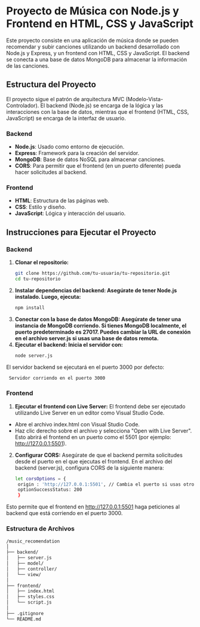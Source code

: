 # Proyecto de Música con Node.js y Frontend en HTML, CSS y JavaScript

Este proyecto consiste en una aplicación de música donde se pueden recomendar y subir canciones utilizando un backend desarrollado con Node.js y Express, y un frontend con HTML, CSS y JavaScript. El backend se conecta a una base de datos MongoDB para almacenar la información de las canciones.

## Estructura del Proyecto

El proyecto sigue el patrón de arquitectura MVC (Modelo-Vista-Controlador). El backend (Node.js) se encarga de la lógica y las interacciones con la base de datos, mientras que el frontend (HTML, CSS, JavaScript) se encarga de la interfaz de usuario.

### Backend
- **Node.js**: Usado como entorno de ejecución.
- **Express**: Framework para la creación del servidor.
- **MongoDB**: Base de datos NoSQL para almacenar canciones.
- **CORS**: Para permitir que el frontend (en un puerto diferente) pueda hacer solicitudes al backend.

### Frontend
- **HTML**: Estructura de las páginas web.
- **CSS**: Estilo y diseño.
- **JavaScript**: Lógica y interacción del usuario.

## Instrucciones para Ejecutar el Proyecto

### Backend
1. **Clonar el repositorio:**
   ```bash
   git clone https://github.com/tu-usuario/tu-repositorio.git
   cd tu-repositorio
2. **Instalar dependencias del backend: Asegúrate de tener Node.js instalado. Luego, ejecuta:**
   ```bash
   npm install
3. **Conectar con la base de datos MongoDB: Asegúrate de tener una instancia de MongoDB corriendo. Si tienes MongoDB localmente, el puerto predeterminado es 27017. Puedes cambiar la URL de conexión en el archivo server.js si usas una base de datos remota.**
4. **Ejecutar el backend: Inicia el servidor con:**
   ```bash
   node server.js
 El servidor backend se ejecutará en el puerto 3000 por defecto:
   ```bash
    Servidor corriendo en el puerto 3000
```
### Frontend
1. **Ejecutar el frontend con Live Server:** El frontend debe ser ejecutado utilizando Live Server en un editor como Visual Studio Code.
- Abre el archivo index.html con Visual Studio Code.
- Haz clic derecho sobre el archivo y selecciona "Open with Live Server".
Esto abrirá el frontend en un puerto como el 5501 (por ejemplo: http://127.0.0.1:5501).

2. **Configurar CORS:** Asegúrate de que el backend permita solicitudes desde el puerto en el que ejecutas el frontend. En el archivo del backend (server.js), configura CORS de la siguiente manera:
   ```bash
   let corsOptions = {
    origin : 'http://127.0.0.1:5501', // Cambia el puerto si usas otro
    optionSuccessStatus: 200
    }
   ```
Esto permite que el frontend en http://127.0.0.1:5501 haga peticiones al backend que está corriendo en el puerto 3000.

### Estructura de Archivos
```bash
/music_recomendation
│
├── backend/
│   ├── server.js
│   ├── model/
│   ├── controller/
│   └── view/
│
├── frontend/
│   ├── index.html
│   ├── styles.css
│   └── script.js
│
├── .gitignore
└── README.md
```
